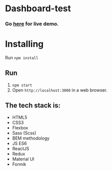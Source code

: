 # Dashboard-test

### Go **[here](https://pensive-bartik-4e4b9c.netlify.app/)** for live demo.

# Installing

Run `npm install`

## Run

1. `npm start`
2. Open `http://localhost:3000` in a web browser.

## The tech stack is:
+ HTML5
+ CSS3
+ Flexbox
+ Sass (Scss)
+ BEM methodology
+ JS ES6
+ ReactJS
+ Redux
+ Material UI
+ Formik
